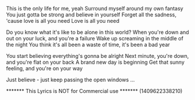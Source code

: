This is the only life for me, yeah
Surround myself around my own fantasy
You just gotta be strong and believe in yourself
Forget all the sadness, 'cause love is all you need
Love is all you need

Do you know what it's like to be alone in this world?
When you're down and out on your luck, and you're a failure
Wake up screaming in the middle of the night
You think it's all been a waste of time, it's been a bad year

You start believing everything's gonna be alright
Next minute, you're down, and you're flat on your back
A brand new day is beginning
Get that sunny feeling, and you're on your way

Just believe - just keep passing the open windows
...

******* This Lyrics is NOT for Commercial use *******
(1409622338210)